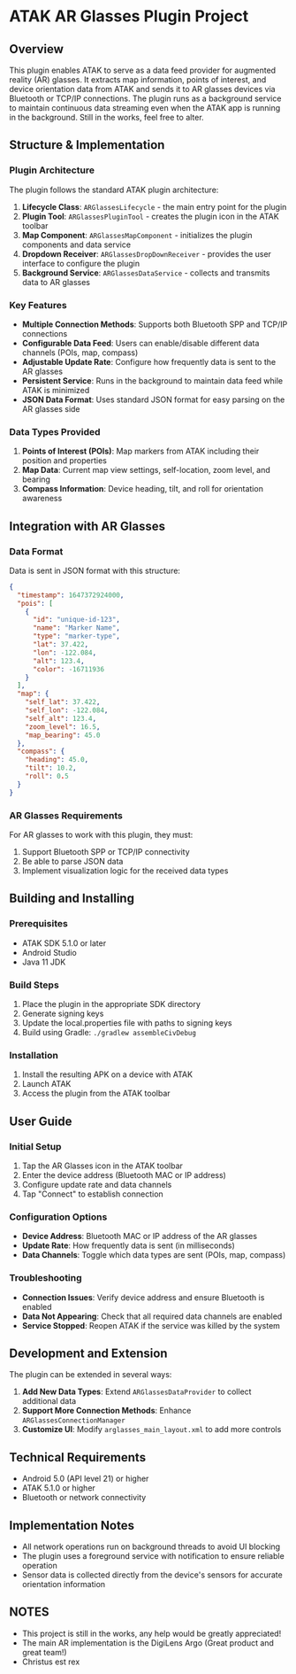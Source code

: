 # ATAK AR Glasses Plugin Project

## Overview

This plugin enables ATAK to serve as a data feed provider for augmented reality (AR) glasses. It extracts map information, points of interest, and device orientation data from ATAK and sends it to AR glasses devices via Bluetooth or TCP/IP connections. The plugin runs as a background service to maintain continuous data streaming even when the ATAK app is running in the background. Still in the works, feel free to alter.

## Structure & Implementation

### Plugin Architecture

The plugin follows the standard ATAK plugin architecture:

1. **Lifecycle Class**: `ARGlassesLifecycle` - the main entry point for the plugin
2. **Plugin Tool**: `ARGlassesPluginTool` - creates the plugin icon in the ATAK toolbar
3. **Map Component**: `ARGlassesMapComponent` - initializes the plugin components and data service
4. **Dropdown Receiver**: `ARGlassesDropDownReceiver` - provides the user interface to configure the plugin
5. **Background Service**: `ARGlassesDataService` - collects and transmits data to AR glasses

### Key Features

- **Multiple Connection Methods**: Supports both Bluetooth SPP and TCP/IP connections
- **Configurable Data Feed**: Users can enable/disable different data channels (POIs, map, compass)
- **Adjustable Update Rate**: Configure how frequently data is sent to the AR glasses
- **Persistent Service**: Runs in the background to maintain data feed while ATAK is minimized
- **JSON Data Format**: Uses standard JSON format for easy parsing on the AR glasses side

### Data Types Provided

1. **Points of Interest (POIs)**: Map markers from ATAK including their position and properties
2. **Map Data**: Current map view settings, self-location, zoom level, and bearing
3. **Compass Information**: Device heading, tilt, and roll for orientation awareness

## Integration with AR Glasses

### Data Format

Data is sent in JSON format with this structure:

```json
{
  "timestamp": 1647372924000,
  "pois": [
    {
      "id": "unique-id-123",
      "name": "Marker Name",
      "type": "marker-type",
      "lat": 37.422,
      "lon": -122.084,
      "alt": 123.4,
      "color": -16711936
    }
  ],
  "map": {
    "self_lat": 37.422,
    "self_lon": -122.084,
    "self_alt": 123.4,
    "zoom_level": 16.5,
    "map_bearing": 45.0
  },
  "compass": {
    "heading": 45.0,
    "tilt": 10.2,
    "roll": 0.5
  }
}
```

### AR Glasses Requirements

For AR glasses to work with this plugin, they must:

1. Support Bluetooth SPP or TCP/IP connectivity
2. Be able to parse JSON data
3. Implement visualization logic for the received data types

## Building and Installing

### Prerequisites

- ATAK SDK 5.1.0 or later
- Android Studio
- Java 11 JDK

### Build Steps

1. Place the plugin in the appropriate SDK directory
2. Generate signing keys
3. Update the local.properties file with paths to signing keys
4. Build using Gradle: `./gradlew assembleCivDebug`

### Installation

1. Install the resulting APK on a device with ATAK
2. Launch ATAK
3. Access the plugin from the ATAK toolbar

## User Guide

### Initial Setup

1. Tap the AR Glasses icon in the ATAK toolbar
2. Enter the device address (Bluetooth MAC or IP address)
3. Configure update rate and data channels
4. Tap "Connect" to establish connection

### Configuration Options

- **Device Address**: Bluetooth MAC or IP address of the AR glasses
- **Update Rate**: How frequently data is sent (in milliseconds)
- **Data Channels**: Toggle which data types are sent (POIs, map, compass)

### Troubleshooting

- **Connection Issues**: Verify device address and ensure Bluetooth is enabled
- **Data Not Appearing**: Check that all required data channels are enabled
- **Service Stopped**: Reopen ATAK if the service was killed by the system

## Development and Extension

The plugin can be extended in several ways:

1. **Add New Data Types**: Extend `ARGlassesDataProvider` to collect additional data
2. **Support More Connection Methods**: Enhance `ARGlassesConnectionManager`
3. **Customize UI**: Modify `arglasses_main_layout.xml` to add more controls

## Technical Requirements

- Android 5.0 (API level 21) or higher
- ATAK 5.1.0 or higher
- Bluetooth or network connectivity

## Implementation Notes

- All network operations run on background threads to avoid UI blocking
- The plugin uses a foreground service with notification to ensure reliable operation
- Sensor data is collected directly from the device's sensors for accurate orientation information

## NOTES
- This project is still in the works, any help would be greatly appreciated!
- The main AR implementation is the DigiLens Argo (Great product and great team!)
- Christus est rex
